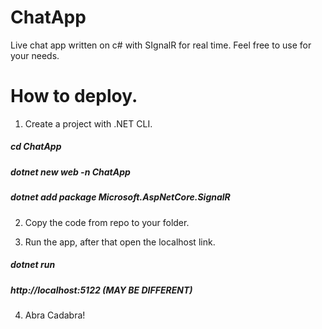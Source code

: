 # ChatApp
Live chat app written on c# with SIgnalR for real time. Feel free to use for your needs.

# How to deploy.
1. Create a project with .NET CLI. 

##### cd ChatApp #####
##### dotnet new web -n ChatApp #####
##### dotnet add package Microsoft.AspNetCore.SignalR #####


2. Copy the code from repo to your folder.

3. Run the app, after that open the localhost link.

##### dotnet run #####
##### http://localhost:5122 (MAY BE DIFFERENT) #####

4. Abra Cadabra!
